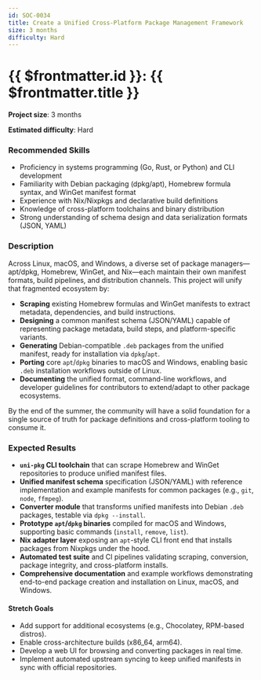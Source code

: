 ```yaml
---
id: SOC-0034
title: Create a Unified Cross-Platform Package Management Framework
size: 3 months
difficulty: Hard
---
```


# {{ $frontmatter.id }}: {{ $frontmatter.title }}

**Project size**: 3 months

**Estimated difficulty**: Hard

### Recommended Skills

- Proficiency in systems programming (Go, Rust, or Python) and CLI development
- Familiarity with Debian packaging (dpkg/apt), Homebrew formula syntax, and WinGet manifest format
- Experience with Nix/Nixpkgs and declarative build definitions
- Knowledge of cross-platform toolchains and binary distribution
- Strong understanding of schema design and data serialization formats (JSON, YAML)

### Description

Across Linux, macOS, and Windows, a diverse set of package managers—apt/dpkg, Homebrew, WinGet, and Nix—each maintain their own manifest formats, build pipelines, and distribution channels. This project will unify that fragmented ecosystem by:

- **Scraping** existing Homebrew formulas and WinGet manifests to extract metadata, dependencies, and build instructions.
- **Designing** a common manifest schema (JSON/YAML) capable of representing package metadata, build steps, and platform-specific variants.
- **Generating** Debian-compatible `.deb` packages from the unified manifest, ready for installation via `dpkg`/`apt`.
- **Porting** core `apt`/`dpkg` binaries to macOS and Windows, enabling basic `.deb` installation workflows outside of Linux.
- **Documenting** the unified format, command-line workflows, and developer guidelines for contributors to extend/adapt to other package ecosystems.

By the end of the summer, the community will have a solid foundation for a single source of truth for package definitions and cross-platform tooling to consume it.

### Expected Results

- **`uni-pkg` CLI toolchain** that can scrape Homebrew and WinGet repositories to produce unified manifest files.
- **Unified manifest schema** specification (JSON/YAML) with reference implementation and example manifests for common packages (e.g., `git`, `node`, `ffmpeg`).
- **Converter module** that transforms unified manifests into Debian `.deb` packages, testable via `dpkg --install`.
- **Prototype `apt`/`dpkg` binaries** compiled for macOS and Windows, supporting basic commands (`install`, `remove`, `list`).
- **Nix adapter layer** exposing an `apt`-style CLI front end that installs packages from Nixpkgs under the hood.
- **Automated test suite** and CI pipelines validating scraping, conversion, package integrity, and cross-platform installs.
- **Comprehensive documentation** and example workflows demonstrating end-to-end package creation and installation on Linux, macOS, and Windows.

#### Stretch Goals

- Add support for additional ecosystems (e.g., Chocolatey, RPM-based distros).
- Enable cross-architecture builds (x86\_64, arm64).
- Develop a web UI for browsing and converting packages in real time.
- Implement automated upstream syncing to keep unified manifests in sync with official repositories.
